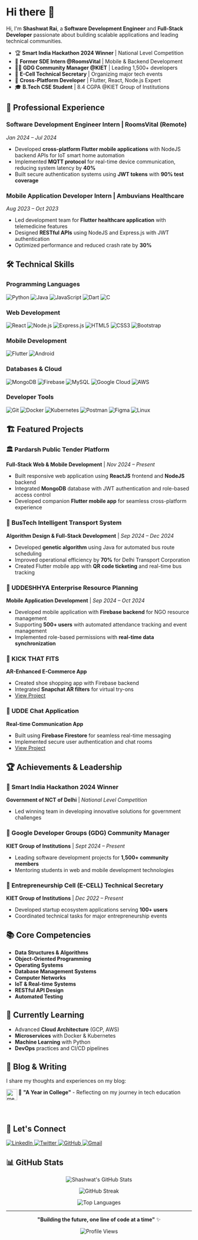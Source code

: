 # Hi there 👋

Hi, I'm **Shashwat Rai**, a **Software Development Engineer** and **Full-Stack Developer** passionate about building scalable applications and leading technical communities.

- 🏆 **Smart India Hackathon 2024 Winner** | National Level Competition
- 💼 **Former SDE Intern @RoomsVital** | Mobile & Backend Development
- 👨‍💻 **GDG Community Manager @KIET** | Leading 1,500+ developers
- 🚀 **E-Cell Technical Secretary** | Organizing major tech events
- 📱 **Cross-Platform Developer** | Flutter, React, Node.js Expert
- 🎓 **B.Tech CSE Student** | 8.4 CGPA @KIET Group of Institutions

## 🚀 Professional Experience

### Software Development Engineer Intern | RoomsVital (Remote)
*Jan 2024 – Jul 2024*
- Developed **cross-platform Flutter mobile applications** with NodeJS backend APIs for IoT smart home automation
- Implemented **MQTT protocol** for real-time device communication, reducing system latency by **40%**
- Built secure authentication systems using **JWT tokens** with **90% test coverage**

### Mobile Application Developer Intern | Ambuvians Healthcare
*Aug 2023 – Oct 2023*
- Led development team for **Flutter healthcare application** with telemedicine features
- Designed **RESTful APIs** using NodeJS and Express.js with JWT authentication
- Optimized performance and reduced crash rate by **30%**

## 🛠️ Technical Skills

### Programming Languages
![Python](https://img.shields.io/badge/Python-3776AB?style=for-the-badge&logo=python&logoColor=white)
![Java](https://img.shields.io/badge/Java-ED8B00?style=for-the-badge&logo=java&logoColor=white)
![JavaScript](https://img.shields.io/badge/JavaScript-F7DF1E?style=for-the-badge&logo=javascript&logoColor=black)
![Dart](https://img.shields.io/badge/Dart-0175C2?style=for-the-badge&logo=dart&logoColor=white)
![C](https://img.shields.io/badge/C-00599C?style=for-the-badge&logo=c&logoColor=white)

### Web Development
![React](https://img.shields.io/badge/React-20232A?style=for-the-badge&logo=react&logoColor=61DAFB)
![Node.js](https://img.shields.io/badge/Node.js-43853D?style=for-the-badge&logo=node.js&logoColor=white)
![Express.js](https://img.shields.io/badge/Express.js-404D59?style=for-the-badge)
![HTML5](https://img.shields.io/badge/HTML5-E34F26?style=for-the-badge&logo=html5&logoColor=white)
![CSS3](https://img.shields.io/badge/CSS3-1572B6?style=for-the-badge&logo=css3&logoColor=white)
![Bootstrap](https://img.shields.io/badge/Bootstrap-563D7C?style=for-the-badge&logo=bootstrap&logoColor=white)

### Mobile Development
![Flutter](https://img.shields.io/badge/Flutter-02569B?style=for-the-badge&logo=flutter&logoColor=white)
![Android](https://img.shields.io/badge/Android-3DDC84?style=for-the-badge&logo=android&logoColor=white)

### Databases & Cloud
![MongoDB](https://img.shields.io/badge/MongoDB-4EA94B?style=for-the-badge&logo=mongodb&logoColor=white)
![Firebase](https://img.shields.io/badge/Firebase-039BE5?style=for-the-badge&logo=Firebase&logoColor=white)
![MySQL](https://img.shields.io/badge/MySQL-00000F?style=for-the-badge&logo=mysql&logoColor=white)
![Google Cloud](https://img.shields.io/badge/GoogleCloud-%234285F4.svg?style=for-the-badge&logo=google-cloud&logoColor=white)
![AWS](https://img.shields.io/badge/AWS-%23FF9900.svg?style=for-the-badge&logo=amazon-aws&logoColor=white)

### Developer Tools
![Git](https://img.shields.io/badge/git-%23F05033.svg?style=for-the-badge&logo=git&logoColor=white)
![Docker](https://img.shields.io/badge/docker-%230db7ed.svg?style=for-the-badge&logo=docker&logoColor=white)
![Kubernetes](https://img.shields.io/badge/kubernetes-%23326ce5.svg?style=for-the-badge&logo=kubernetes&logoColor=white)
![Postman](https://img.shields.io/badge/Postman-FF6C37?style=for-the-badge&logo=postman&logoColor=white)
![Figma](https://img.shields.io/badge/figma-%23F24E1E.svg?style=for-the-badge&logo=figma&logoColor=white)
![Linux](https://img.shields.io/badge/Linux-FCC624?style=for-the-badge&logo=linux&logoColor=black)

## 🏗️ Featured Projects

### 🏛️ Pardarsh Public Tender Platform
**Full-Stack Web & Mobile Development** | *Nov 2024 – Present*
- Built responsive web application using **ReactJS** frontend and **NodeJS** backend
- Integrated **MongoDB** database with JWT authentication and role-based access control
- Developed companion **Flutter mobile app** for seamless cross-platform experience

### 🚌 BusTech Intelligent Transport System
**Algorithm Design & Full-Stack Development** | *Sep 2024 – Dec 2024*
- Developed **genetic algorithm** using Java for automated bus route scheduling
- Improved operational efficiency by **70%** for Delhi Transport Corporation
- Created Flutter mobile app with **QR code ticketing** and real-time bus tracking

### 🏢 UDDESHHYA Enterprise Resource Planning
**Mobile Application Development** | *Sep 2024 – Oct 2024*
- Developed mobile application with **Firebase backend** for NGO resource management
- Supporting **500+ users** with automated attendance tracking and event management
- Implemented role-based permissions with **real-time data synchronization**

### 👟 KICK THAT FITS
**AR-Enhanced E-Commerce App**
- Created shoe shopping app with Firebase backend
- Integrated **Snapchat AR filters** for virtual try-ons
- [View Project](https://github.com/shashwatrai05/ktf)

### 💬 UDDE Chat Application
**Real-time Communication App**
- Built using **Firebase Firestore** for seamless real-time messaging
- Implemented secure user authentication and chat rooms
- [View Project](https://github.com/shashwatrai05/Chat.app)

## 🏆 Achievements & Leadership

### 🥇 Smart India Hackathon 2024 Winner
**Government of NCT of Delhi** | *National Level Competition*
- Led winning team in developing innovative solutions for government challenges

### 👥 Google Developer Groups (GDG) Community Manager
**KIET Group of Institutions** | *Sept 2024 – Present*
- Leading software development projects for **1,500+ community members**
- Mentoring students in web and mobile development technologies

### 🚀 Entrepreneurship Cell (E-CELL) Technical Secretary
**KIET Group of Institutions** | *Dec 2022 – Present*
- Developed startup ecosystem applications serving **100+ users**
- Coordinated technical tasks for major entrepreneurship events

## 📚 Core Competencies
- **Data Structures & Algorithms**
- **Object-Oriented Programming**
- **Operating Systems**
- **Database Management Systems**
- **Computer Networks**
- **IoT & Real-time Systems**
- **RESTful API Design**
- **Automated Testing**

## 🌱 Currently Learning
- Advanced **Cloud Architecture** (GCP, AWS)
- **Microservices** with Docker & Kubernetes
- **Machine Learning** with Python
- **DevOps** practices and CI/CD pipelines

## 📝 Blog & Writing
I share my thoughts and experiences on my blog:

📖 **"A Year in College"** - Reflecting on my journey in tech education
<a href="https://medium.com/@shashwatrai05/a-year-in-the-college-46d62e1fe132" target="_blank">
  <img align="left" alt="medium" height="30px" src="https://img.shields.io/badge/medium-%2312100E.svg?&style=for-the-badge&logo=medium&logoColor=white" />
</a>

<br><br>

## 🤝 Let's Connect

<a href="https://www.linkedin.com/in/shashwatrai05/" target="_blank">
  <img alt="LinkedIn" src="https://img.shields.io/badge/linkedin-%230077B5.svg?style=for-the-badge&logo=linkedin&logoColor=white" />
</a>
<a href="https://twitter.com/shashwatrai05" target="_blank">
  <img alt="Twitter" src="https://img.shields.io/badge/Twitter-%231DA1F2.svg?style=for-the-badge&logo=Twitter&logoColor=white" />
</a>
<a href="https://github.com/shashwatrai05" target="_blank">
  <img alt="GitHub" src="https://img.shields.io/badge/github-%23121011.svg?style=for-the-badge&logo=github&logoColor=white" />
</a>
<a href="mailto:shashwatrai575@gmail.com" target="_blank">
  <img alt="Gmail" src="https://img.shields.io/badge/Gmail-D14836?style=for-the-badge&logo=gmail&logoColor=white" />
</a>

## 📊 GitHub Stats

<div align="center">

![Shashwat's GitHub Stats](https://github-readme-stats.vercel.app/api?username=shashwatrai05&theme=vue-dark&show_icons=true&hide_border=true&count_private=true)

![GitHub Streak](https://github-readme-streak-stats.herokuapp.com/?user=shashwatrai05&theme=vue-dark&hide_border=true)

![Top Languages](https://github-readme-stats.vercel.app/api/top-langs/?username=shashwatrai05&theme=vue-dark&show_icons=true&hide_border=true&layout=compact)

</div>

---

<div align="center">

**"Building the future, one line of code at a time"** ✨

![Profile Views](https://komarev.com/ghpvc/?username=shashwatrai05&color=blue)

</div>
